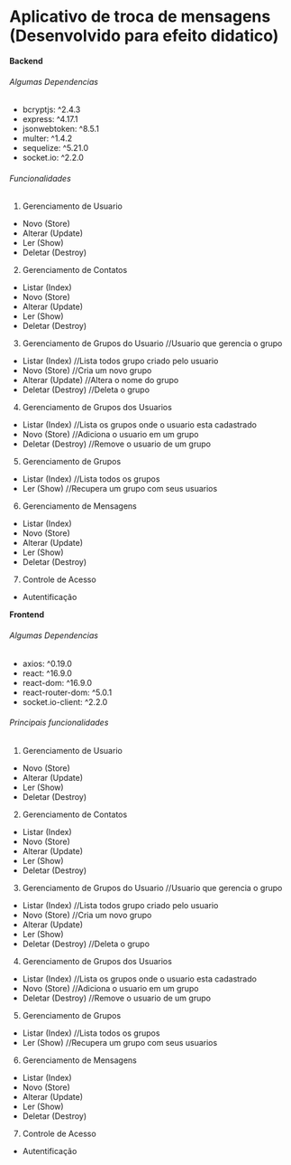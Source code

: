 # Aplicativo de troca de mensagens (Desenvolvido para efeito didatico)


**Backend**

###### Algumas Dependencias
- bcryptjs: ^2.4.3
- express: ^4.17.1
- jsonwebtoken: ^8.5.1
- multer: ^1.4.2
- sequelize: ^5.21.0
- socket.io: ^2.2.0

###### Funcionalidades
1. Gerenciamento de Usuario
- Novo (Store)
- Alterar (Update)
- Ler (Show)
- Deletar (Destroy)

2. Gerenciamento de Contatos
- Listar (Index)
- Novo (Store)
- Alterar (Update)
- Ler (Show)
- Deletar (Destroy)

3. Gerenciamento de Grupos do Usuario //Usuario que gerencia o grupo
- Listar (Index) //Lista todos grupo criado pelo usuario
- Novo (Store) //Cria um novo grupo
- Alterar (Update) //Altera o nome do grupo
- Deletar (Destroy) //Deleta o grupo

4. Gerenciamento de Grupos dos Usuarios
- Listar (Index) //Lista os grupos onde o usuario esta cadastrado
- Novo (Store) //Adiciona o usuario em um grupo
- Deletar (Destroy) //Remove o usuario de um grupo

5. Gerenciamento de Grupos
- Listar (Index) //Lista todos os grupos
- Ler (Show) //Recupera um grupo com seus usuarios

6. Gerenciamento de Mensagens
- Listar (Index)
- Novo (Store)
- Alterar (Update)
- Ler (Show)
- Deletar (Destroy)

7. Controle de Acesso
- Autentificação


**Frontend**
###### Algumas Dependencias
- axios: ^0.19.0
- react: ^16.9.0
- react-dom: ^16.9.0
- react-router-dom: ^5.0.1
- socket.io-client: ^2.2.0

###### Principais funcionalidades
1. Gerenciamento de Usuario
- Novo (Store)
- Alterar (Update)
- Ler (Show)
- Deletar (Destroy)

2. Gerenciamento de Contatos
- Listar (Index)
- Novo (Store)
- Alterar (Update)
- Ler (Show)
- Deletar (Destroy)

3. Gerenciamento de Grupos do Usuario //Usuario que gerencia o grupo
- Listar (Index) //Lista todos grupo criado pelo usuario
- Novo (Store) //Cria um novo grupo
- Alterar (Update)
- Ler (Show)
- Deletar (Destroy) //Deleta o grupo

4. Gerenciamento de Grupos dos Usuarios
- Listar (Index) //Lista os grupos onde o usuario esta cadastrado
- Novo (Store) //Adiciona o usuario em um grupo
- Deletar (Destroy) //Remove o usuario de um grupo

5. Gerenciamento de Grupos
- Listar (Index) //Lista todos os grupos
- Ler (Show) //Recupera um grupo com seus usuarios

6. Gerenciamento de Mensagens
- Listar (Index)
- Novo (Store)
- Alterar (Update)
- Ler (Show)
- Deletar (Destroy)

7. Controle de Acesso
- Autentificação
